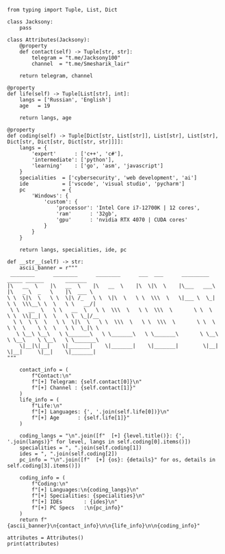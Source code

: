     from typing import Tuple, List, Dict
    
    class Jacksony:
        pass
    
    class Attributes(Jacksony):
        @property
        def contact(self) -> Tuple[str, str]:
            telegram = "t.me/Jacksony100"
            channel  = "t.me/Smesharik_lair"
        
        return telegram, channel

    @property
    def life(self) -> Tuple[List[str], int]:
        langs = ['Russian', 'English']
        age   = 19
        
        return langs, age
    
    @property
    def coding(self) -> Tuple[Dict[str, List[str]], List[str], List[str], Dict[str, Dict[str, Dict[str, str]]]]:
        langs = {
            'expert'      : ['c++', 'c#'],
            'intermediate': ['python'],
            'learning'    : ['go', 'asm', 'javascript']
        }
        specialities  = ['cybersecurity', 'web development', 'ai']
        ide           = ['vscode', 'visual studio', 'pycharm']
        pc            = {
            'Windows': {
                'custom': {
                    'processor': 'Intel Core i7-12700K | 12 cores',
                    'ram'      : '32gb',
                    'gpu'      : 'nvidia RTX 4070 | CUDA cores'
                }
            }
        }

        return langs, specialities, ide, pc
    
    def __str__(self) -> str:
        ascii_banner = r"""
     ________      ________      ________      ___  ___      _________        _____ ______       _______      
    |\   __  \    |\   __  \    |\   __  \    |\  \|\  \    |\___   ___\     |\   _ \  _   \    |\  ___ \     
    \ \  \|\  \   \ \  \|\ /_   \ \  \|\  \   \ \  \\\  \   \|___ \  \_|     \ \  \\\__\ \  \   \ \   __/|    
     \ \   __  \   \ \   __  \   \ \  \\\  \   \ \  \\\  \       \ \  \       \ \  \\|__| \  \   \ \  \_|/__  
      \ \  \ \  \   \ \  \|\  \   \ \  \\\  \   \ \  \\\  \       \ \  \       \ \  \    \ \  \   \ \  \_|\ \ 
       \ \__\ \__\   \ \_______\   \ \_______\   \ \_______\       \ \__\       \ \__\    \ \__\   \ \_______\
        \|__|\|__|    \|_______|    \|_______|    \|_______|        \|__|        \|__|     \|__|    \|_______|                                                                                             
    """

        contact_info = (
            f"Contact:\n"
            f"[+] Telegram: {self.contact[0]}\n"
            f"[+] Channel : {self.contact[1]}"
        )
        life_info = (
            f"Life:\n"
            f"[+] Languages: {', '.join(self.life[0])}\n"
            f"[+] Age      : {self.life[1]}"
        )
        
        coding_langs = "\n".join([f"  [+] {level.title()}: {', '.join(langs)}" for level, langs in self.coding[0].items()])
        specialities = ", ".join(self.coding[1])
        ides = ", ".join(self.coding[2])
        pc_info = "\n".join([f"  [+] {os}: {details}" for os, details in self.coding[3].items()])
        
        coding_info = (
            f"Coding:\n"
            f"[+] Languages:\n{coding_langs}\n"
            f"[+] Specialities: {specialities}\n"
            f"[+] IDEs       : {ides}\n"
            f"[+] PC Specs   :\n{pc_info}"
        )
        return f"{ascii_banner}\n{contact_info}\n\n{life_info}\n\n{coding_info}"
    
    attributes = Attributes()
    print(attributes)                
